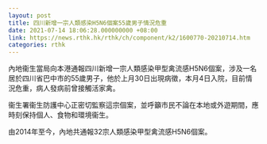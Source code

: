 ```yaml
---
layout: post
title: 四川新增一宗人類感染H5N6個案55歲男子情況危重
date: 2021-07-14 18:06:28.000000000 +08:00
link: https://news.rthk.hk/rthk/ch/component/k2/1600770-20210714.htm
categories: rthk
---
```


內地衞生當局向本港通報四川新增一宗人類感染甲型禽流感H5N6個案，涉及一名居於四川省巴中市的55歲男子，他於上月30日出現病徵，本月4日入院，目前情況危重，病人發病前曾接觸活家禽。

衞生署衞生防護中心正密切監察這宗個案，並呼籲市民不論在本地或外遊期間，應時刻保持個人、食物和環境衞生。

由2014年至今，內地共通報32宗人類感染甲型禽流感H5N6個案。
